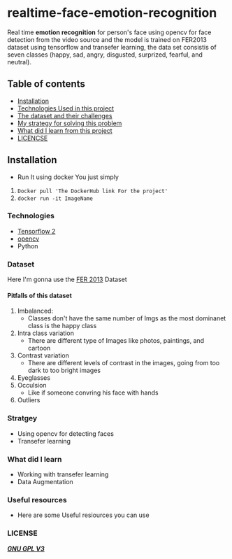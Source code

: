 # realtime-face-emotion-recognition
Real time **emotion recognition** for person's face using opencv for face detection from the video source and the model is trained on FER2013 dataset using tensorflow and transefer learning, the data set consistis of seven classes (happy, sad, angry, disgusted, surprized, fearful, and neutral).
## Table of contents
- [Installation](#Installation)
- [Technologies Used in this project](#Technologies)
- [The dataset and their challenges](#Dataset)
- [My strategy for solving this problem](#strategy)
- [What did I learn from this project](#what-did-I-learn)
- [LICENCSE](#license)


## Installation
- Run It using docker You just simply 

1. `Docker pull 'The DockerHub link For the project'`
1. `docker run -it ImageName`

### Technologies 
- [Tensorflow 2](https://github.com/tensorflow/tensorflow)
- [opencv](https://github.com/opencv)
- Python

### Dataset
Here I'm gonna use the [FER 2013](https://www.kaggle.com/msambare/fer2013) Dataset 

#### Pitfalls of this dataset
1. Imbalanced:
    - Classes don't have the same number of Imgs as the most dominanet class is the happy class
2. Intra class variation
    - There are different type of Images like photos, paintings, and cartoon
3. Contrast variation
    - There are different levels of contrast in the images, going from too dark to too bright images
4. Eyeglasses
5. Occulsion
    - Like if someone convring his face with hands
6. Outliers 
### Stratgey
- Using opencv for detecting faces
- Transefer learning

### What did I learn
- Working with transefer learning 
- Data Augmentation

### Useful resources
- Here are some Useful resiources you can use
### LICENSE
[***GNU GPL V3***](./LICENSE)